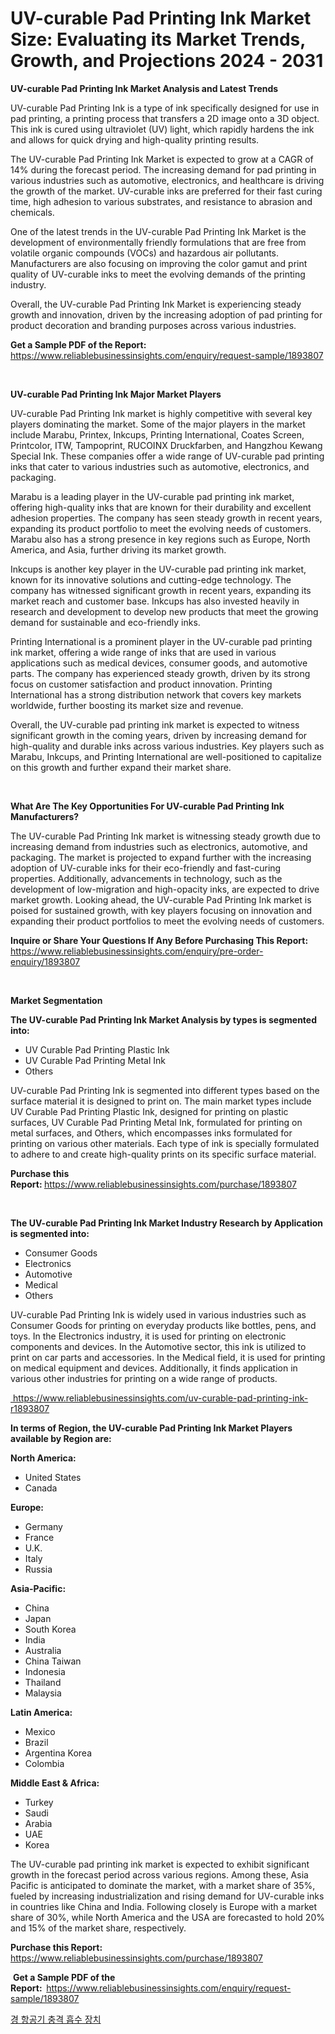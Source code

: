 <p><h1>UV-curable Pad Printing Ink Market Size: Evaluating its Market Trends, Growth, and Projections 2024 - 2031</h1></p><p><strong>UV-curable Pad Printing Ink Market Analysis and Latest Trends</strong></p>
<p><p>UV-curable Pad Printing Ink is a type of ink specifically designed for use in pad printing, a printing process that transfers a 2D image onto a 3D object. This ink is cured using ultraviolet (UV) light, which rapidly hardens the ink and allows for quick drying and high-quality printing results.</p><p>The UV-curable Pad Printing Ink Market is expected to grow at a CAGR of 14% during the forecast period. The increasing demand for pad printing in various industries such as automotive, electronics, and healthcare is driving the growth of the market. UV-curable inks are preferred for their fast curing time, high adhesion to various substrates, and resistance to abrasion and chemicals.</p><p>One of the latest trends in the UV-curable Pad Printing Ink Market is the development of environmentally friendly formulations that are free from volatile organic compounds (VOCs) and hazardous air pollutants. Manufacturers are also focusing on improving the color gamut and print quality of UV-curable inks to meet the evolving demands of the printing industry.</p><p>Overall, the UV-curable Pad Printing Ink Market is experiencing steady growth and innovation, driven by the increasing adoption of pad printing for product decoration and branding purposes across various industries.</p></p>
<p><strong>Get a Sample PDF of the Report:&nbsp;</strong> <a href="https://www.reliablebusinessinsights.com/enquiry/request-sample/1893807">https://www.reliablebusinessinsights.com/enquiry/request-sample/1893807</a></p>
<p>&nbsp;</p>
<p><strong>UV-curable Pad Printing Ink Major Market Players</strong></p>
<p><p>UV-curable Pad Printing Ink market is highly competitive with several key players dominating the market. Some of the major players in the market include Marabu, Printex, Inkcups, Printing International, Coates Screen, Printcolor, ITW, Tampoprint, RUCOINX Druckfarben, and Hangzhou Kewang Special Ink. These companies offer a wide range of UV-curable pad printing inks that cater to various industries such as automotive, electronics, and packaging.</p><p>Marabu is a leading player in the UV-curable pad printing ink market, offering high-quality inks that are known for their durability and excellent adhesion properties. The company has seen steady growth in recent years, expanding its product portfolio to meet the evolving needs of customers. Marabu also has a strong presence in key regions such as Europe, North America, and Asia, further driving its market growth.</p><p>Inkcups is another key player in the UV-curable pad printing ink market, known for its innovative solutions and cutting-edge technology. The company has witnessed significant growth in recent years, expanding its market reach and customer base. Inkcups has also invested heavily in research and development to develop new products that meet the growing demand for sustainable and eco-friendly inks.</p><p>Printing International is a prominent player in the UV-curable pad printing ink market, offering a wide range of inks that are used in various applications such as medical devices, consumer goods, and automotive parts. The company has experienced steady growth, driven by its strong focus on customer satisfaction and product innovation. Printing International has a strong distribution network that covers key markets worldwide, further boosting its market size and revenue.</p><p>Overall, the UV-curable pad printing ink market is expected to witness significant growth in the coming years, driven by increasing demand for high-quality and durable inks across various industries. Key players such as Marabu, Inkcups, and Printing International are well-positioned to capitalize on this growth and further expand their market share.</p></p>
<p>&nbsp;</p>
<p><strong>What Are The Key Opportunities For UV-curable Pad Printing Ink Manufacturers?</strong></p>
<p><p>The UV-curable Pad Printing Ink market is witnessing steady growth due to increasing demand from industries such as electronics, automotive, and packaging. The market is projected to expand further with the increasing adoption of UV-curable inks for their eco-friendly and fast-curing properties. Additionally, advancements in technology, such as the development of low-migration and high-opacity inks, are expected to drive market growth. Looking ahead, the UV-curable Pad Printing Ink market is poised for sustained growth, with key players focusing on innovation and expanding their product portfolios to meet the evolving needs of customers.</p></p>
<p><strong>Inquire or Share Your Questions If Any Before Purchasing This Report:</strong> <a href="https://www.reliablebusinessinsights.com/enquiry/pre-order-enquiry/1893807">https://www.reliablebusinessinsights.com/enquiry/pre-order-enquiry/1893807</a></p>
<p>&nbsp;</p>
<p><strong>Market Segmentation</strong></p>
<p><strong>The UV-curable Pad Printing Ink Market Analysis by types is segmented into:</strong></p>
<p><ul><li>UV Curable Pad Printing Plastic Ink</li><li>UV Curable Pad Printing Metal Ink</li><li>Others</li></ul></p>
<p><p>UV-curable Pad Printing Ink is segmented into different types based on the surface material it is designed to print on. The main market types include UV Curable Pad Printing Plastic Ink, designed for printing on plastic surfaces, UV Curable Pad Printing Metal Ink, formulated for printing on metal surfaces, and Others, which encompasses inks formulated for printing on various other materials. Each type of ink is specially formulated to adhere to and create high-quality prints on its specific surface material.</p></p>
<p><strong>Purchase this Report:&nbsp;</strong><a href="https://www.reliablebusinessinsights.com/purchase/1893807">https://www.reliablebusinessinsights.com/purchase/1893807</a></p>
<p>&nbsp;</p>
<p><strong>The UV-curable Pad Printing Ink Market Industry Research by Application is segmented into:</strong></p>
<p><ul><li>Consumer Goods</li><li>Electronics</li><li>Automotive</li><li>Medical</li><li>Others</li></ul></p>
<p><p>UV-curable Pad Printing Ink is widely used in various industries such as Consumer Goods for printing on everyday products like bottles, pens, and toys. In the Electronics industry, it is used for printing on electronic components and devices. In the Automotive sector, this ink is utilized to print on car parts and accessories. In the Medical field, it is used for printing on medical equipment and devices. Additionally, it finds application in various other industries for printing on a wide range of products.</p></p>
<p><a href="https://www.reliablebusinessinsights.com/uv-curable-pad-printing-ink-r1893807">&nbsp;https://www.reliablebusinessinsights.com/uv-curable-pad-printing-ink-r1893807</a></p>
<p><strong>In terms of Region, the UV-curable Pad Printing Ink Market Players available by Region are:</strong></p>
<p>
    <p> <strong> North America: </strong>
        <ul>
            <li>United States</li>
            <li>Canada</li>
        </ul>
        </p> 
    <p> <strong> Europe: </strong>
        <ul>
            <li>Germany</li>
            <li>France</li>
            <li>U.K.</li>
            <li>Italy</li>
            <li>Russia</li>
        </ul>
        </p> 
    <p> <strong> Asia-Pacific: </strong>
        <ul>
            <li>China</li>
            <li>Japan</li>
            <li>South Korea</li>
            <li>India</li>
            <li>Australia</li>
            <li>China Taiwan</li>
            <li>Indonesia</li>
            <li>Thailand</li>
            <li>Malaysia</li>
        </ul>
        </p> 
    <p> <strong> Latin America: </strong>
        <ul>
            <li>Mexico</li>
            <li>Brazil</li>
            <li>Argentina Korea</li>
            <li>Colombia</li>
        </ul>
        </p> 
    <p> <strong> Middle East & Africa: </strong>
        <ul>
            <li>Turkey</li>
            <li>Saudi</li>
            <li>Arabia</li>
            <li>UAE</li>
            <li>Korea</li>
        </ul>
    </p>
    </p>
<p><p>The UV-curable pad printing ink market is expected to exhibit significant growth in the forecast period across various regions. Among these, Asia Pacific is anticipated to dominate the market, with a market share of 35%, fueled by increasing industrialization and rising demand for UV-curable inks in countries like China and India. Following closely is Europe with a market share of 30%, while North America and the USA are forecasted to hold 20% and 15% of the market share, respectively.</p></p>
<p><strong>Purchase this Report: </strong><a href="https://www.reliablebusinessinsights.com/purchase/1893807">https://www.reliablebusinessinsights.com/purchase/1893807</a></p>
<p>&nbsp;<strong>Get a Sample PDF of the Report:&nbsp;&nbsp;</strong><a href="https://www.reliablebusinessinsights.com/enquiry/request-sample/1893807">https://www.reliablebusinessinsights.com/enquiry/request-sample/1893807</a></p>
<p><strong></strong></p>
<p><p><a href="https://github.com/jntpkh496620/Market-Research-Report-List-2/blob/main/7844080145111.md">경 항공기 충격 흡수 장치</a></p></p>